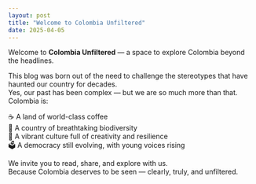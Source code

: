 ```yaml
---
layout: post
title: "Welcome to Colombia Unfiltered"
date: 2025-04-05
---
```


Welcome to **Colombia Unfiltered** — a space to explore Colombia beyond the headlines.

This blog was born out of the need to challenge the stereotypes that have haunted our country for decades.  
Yes, our past has been complex — but we are so much more than that. Colombia is:

☕ A land of world-class coffee  
🌿 A country of breathtaking biodiversity  
🎨 A vibrant culture full of creativity and resilience  
🗳️ A democracy still evolving, with young voices rising

We invite you to read, share, and explore with us.  
Because Colombia deserves to be seen — clearly, truly, and unfiltered.
